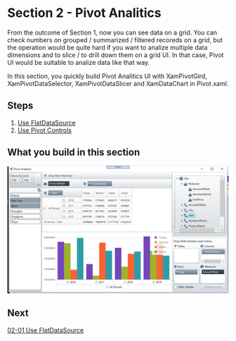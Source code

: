 #  Section 2 - Pivot Analitics

From the outcome of Section 1, now you can see data on a grid. You can check numbers on grouped / summarized / filtered recoreds on a grid, but the operation would be quite hard if you want to analize multiple data dimensions and to slice / to drill down them on a grid UI. In that case, Pivot UI would be suitable to analize data like that way.

In this section, you quickly build Pivot Analitics UI with XamPivotGird, XamPivotDataSelector, XamPivotDataSlicer and XamDataChart in Pivot.xaml. 

## Steps
1. [Use FlatDataSource](02-01-Use-FlatDataSource.md)
2. [Use Pivot Controls](02-02-Use-Pivot-Controls.md)

## What you build in this section

![](../assets/02-02-04.png)

## Next
[02-01 Use FlatDataSource](02-01-Use-FlatDataSource.md)